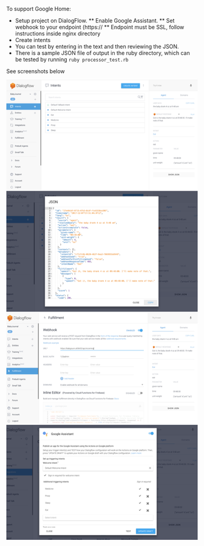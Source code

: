 To support Google Home:

* Setup project on DialogFlow.
** Enable Google Assistant.
** Set webhook to your endpoint (https://
** Endpoint must be SSL, follow instructions inside nginx directory
* Create intents
* You can test by entering in the text and then reviewing the JSON.
* There is a sample JSON file of output in the ruby directory, which can be tested by running `ruby processor_test.rb`

See screenshots below

![1.png](1.png)
![2.png](2.png)
![3.png](3.png)
![4.png](4.png)